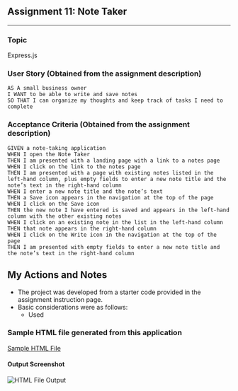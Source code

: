 ## Assignment 11: Note Taker
---
### Topic
Express.js

### User Story (Obtained from the assignment description)

```
AS A small business owner
I WANT to be able to write and save notes
SO THAT I can organize my thoughts and keep track of tasks I need to complete
```

### Acceptance Criteria (Obtained from the assignment description)

```
GIVEN a note-taking application
WHEN I open the Note Taker
THEN I am presented with a landing page with a link to a notes page
WHEN I click on the link to the notes page
THEN I am presented with a page with existing notes listed in the left-hand column, plus empty fields to enter a new note title and the note’s text in the right-hand column
WHEN I enter a new note title and the note’s text
THEN a Save icon appears in the navigation at the top of the page
WHEN I click on the Save icon
THEN the new note I have entered is saved and appears in the left-hand column with the other existing notes
WHEN I click on an existing note in the list in the left-hand column
THEN that note appears in the right-hand column
WHEN I click on the Write icon in the navigation at the top of the page
THEN I am presented with empty fields to enter a new note title and the note’s text in the right-hand column
```

## My Actions and Notes

* The project was developed from a starter code provided in the assignment instruction page.
* Basic considerations were as follows:
    * Used  

### Sample HTML file generated from this application
[Sample HTML File](./sample/team-profile.html)
#### Output Screenshot
![HTML File Output](./assets/images/Sample_assignment11.png)

